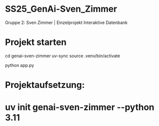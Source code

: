 # SS25_GenAi-Sven_Zimmer
Gruppe 2: Sven Zimmer | Einzelprojekt Interaktive Datenbank

# Projekt starten
cd genai-sven-zimmer
uv-sync
source .venv/bin/activate

python app.py


# Projektaufsetzung:
  # uv init genai-sven-zimmer --python 3.11